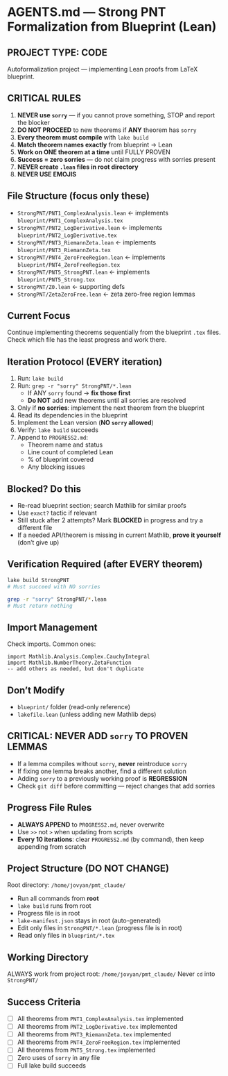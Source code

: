 # AGENTS.md — Strong PNT Formalization from Blueprint (Lean)

## PROJECT TYPE: CODE
Autoformalization project — implementing Lean proofs from LaTeX blueprint.

## CRITICAL RULES
1. **NEVER use `sorry`** — if you cannot prove something, STOP and report the blocker
2. **DO NOT PROCEED** to new theorems if **ANY** theorem has `sorry`
3. **Every theorem must compile** with `lake build`
4. **Match theorem names exactly** from blueprint → Lean
5. **Work on ONE theorem at a time** until FULLY PROVEN
6. **Success = zero sorries** — do not claim progress with sorries present
7. **NEVER create `.lean` files in root directory**
8. **NEVER USE EMOJIS**

## File Structure (focus only these)
- `StrongPNT/PNT1_ComplexAnalysis.lean`  ← implements `blueprint/PNT1_ComplexAnalysis.tex`
- `StrongPNT/PNT2_LogDerivative.lean`    ← implements `blueprint/PNT2_LogDerivative.tex`
- `StrongPNT/PNT3_RiemannZeta.lean`      ← implements `blueprint/PNT3_RiemannZeta.tex`
- `StrongPNT/PNT4_ZeroFreeRegion.lean`   ← implements `blueprint/PNT4_ZeroFreeRegion.tex`
- `StrongPNT/PNT5_StrongPNT.lean`        ← implements `blueprint/PNT5_Strong.tex`
- `StrongPNT/Z0.lean`                    ← supporting defs
- `StrongPNT/ZetaZeroFree.lean`          ← zeta zero-free region lemmas

## Current Focus
Continue implementing theorems sequentially from the blueprint `.tex` files. Check which file has the least progress and work there.

## Iteration Protocol (EVERY iteration)
1) Run: `lake build`
2) Run: `grep -r "sorry" StrongPNT/*.lean`
   - If ANY `sorry` found → **fix those first**
   - **Do NOT** add new theorems until all sorries are resolved
3) Only if **no sorries**: implement the next theorem from the blueprint
4) Read its dependencies in the blueprint
5) Implement the Lean version (**NO `sorry` allowed**)
6) Verify: `lake build` succeeds
7) Append to `PROGRESS2.md`:
   - Theorem name and status
   - Line count of completed Lean
   - % of blueprint covered
   - Any blocking issues

## Blocked? Do this
- Re-read blueprint section; search Mathlib for similar proofs
- Use `exact?` tactic if relevant
- Still stuck after 2 attempts? Mark **BLOCKED** in progress and try a different file
- If a needed API/theorem is missing in current Mathlib, **prove it yourself** (don’t give up)

## Verification Required (after EVERY theorem)
```bash
lake build StrongPNT
# Must succeed with NO sorries

grep -r "sorry" StrongPNT/*.lean
# Must return nothing
````

## Import Management

Check imports. Common ones:

```lean
import Mathlib.Analysis.Complex.CauchyIntegral
import Mathlib.NumberTheory.ZetaFunction
-- add others as needed, but don't duplicate
```

## Don’t Modify

* `blueprint/` folder (read-only reference)
* `lakefile.lean` (unless adding new Mathlib deps)

## CRITICAL: NEVER ADD `sorry` TO PROVEN LEMMAS

* If a lemma compiles without `sorry`, **never** reintroduce `sorry`
* If fixing one lemma breaks another, find a different solution
* Adding `sorry` to a previously working proof is **REGRESSION**
* Check `git diff` before committing — reject changes that add sorries

## Progress File Rules

* **ALWAYS APPEND** to `PROGRESS2.md`, never overwrite
* Use `>>` not `>` when updating from scripts
* **Every 10 iterations**: clear `PROGRESS2.md` (by command), then keep appending from scratch

## Project Structure (DO NOT CHANGE)

Root directory: `/home/jovyan/pmt_claude/`

* Run all commands from **root**
* `lake build` runs from root
* Progress file is in root
* `lake-manifest.json` stays in root (auto-generated)
* Edit only files in `StrongPNT/*.lean` (progress file is in root)
* Read only files in `blueprint/*.tex`

## Working Directory

ALWAYS work from project root: `/home/jovyan/pmt_claude/`
Never `cd` into `StrongPNT/`

## Success Criteria

* [ ] All theorems from `PNT1_ComplexAnalysis.tex` implemented
* [ ] All theorems from `PNT2_LogDerivative.tex` implemented
* [ ] All theorems from `PNT3_RiemannZeta.tex` implemented
* [ ] All theorems from `PNT4_ZeroFreeRegion.tex` implemented
* [ ] All theorems from `PNT5_Strong.tex` implemented
* [ ] Zero uses of `sorry` in any file
* [ ] Full lake build succeeds
